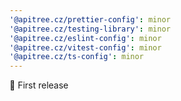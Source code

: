```yaml
---
'@apitree.cz/prettier-config': minor
'@apitree.cz/testing-library': minor
'@apitree.cz/eslint-config': minor
'@apitree.cz/vitest-config': minor
'@apitree.cz/ts-config': minor
---
```


🎉 First release
